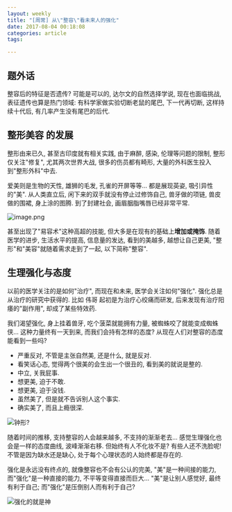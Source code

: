 ```yaml
---
layout: weekly
title: "[周常] 从\"整容\"看未来人的强化"
date: 2017-08-04 00:18:08
categories: article
tags:

---
```


## 题外话

整容后的特征是否遗传? 可能是可以的, 达尔文的自然选择学说, 现在也面临挑战, 表征遗传也算是热门领域: 有科学家做实验切断老鼠的尾巴, 下一代再切断, 这样持续十代后, 有几率产生没有尾巴的后代.

## 整形美容 的发展

整形由来已久, 甚至古印度就有相关实践, 由于麻醉, 感染, 伦理等问题的限制, 整形仅关注"修复", 尤其两次世界大战, 很多的伤员都有畸形, 大量的外科医生投入到"整形外科"中去.

爱美则是生物的天性, 雄狮的毛发, 孔雀的开屏等等... 都是展现英姿, 吸引异性的"美". 从人类直立后, 闲下来的双手就没有停止过修饰自己, 兽牙做的项链, 兽皮做的围裙, 身上涂的图腾. 到了封建社会, 画眉胭脂嘴唇已经非常平常.

![image.png](http://upload-images.jianshu.io/upload_images/1286586-d4400c239f661a51.png?imageMogr2/auto-orient/strip%7CimageView2/2/w/1240)

甚至出现了"易容术"这种高超的技能, 但大多是在现有的基础上**增加或掩饰**. 随着医学的进步, 生活水平的提高, 信息量的发达, 看到的美越多, 越想让自己更美, "整形"和"美容"就随着需求走到了一起, 以下简称"整容".

## 生理强化与态度

以前的医学关注的是如何"治疗", 而现在和未来, 医学会关注如何"强化". 强化总是从治疗的研究中获得的. 比如 伟哥 起初是为治疗心绞痛而研发, 后来发现有治疗阳痿的"副作用", 却成了某些特效药.

我们渴望强化, 身上挂着兽牙, 吃个菠菜就能拥有力量, 被蜘蛛咬了就能变成蜘蛛侠... 这种力量终有一天到来, 而我们会持有怎样的态度? 从现在人们对整容的态度能看到一些吗?

- 严重反对, 不管是主张自然美, 还是什么, 就是反对.
- 看笑话心态, 觉得两个很美的会生出一个很丑的, 看到美的就说是整的.
- 中立, 关我屁事.
- 想更美, 迫于不敢.
- 想更美, 迫于没钱.
- 虽然美了, 但是就不告诉别人这个事实.
- 确实美了, 而且上瘾很深.

![钟形?](http://upload-images.jianshu.io/upload_images/1286586-7c81366d3075dbe9.png?imageMogr2/auto-orient/strip%7CimageView2/2/w/1240)

随着时间的推移, 支持整容的人会越来越多, 不支持的渐渐老去... 感觉生理强化也会是一样的态度曲线, 波峰渐渐右移. 但始终有人不化妆不是? 有些人还不洗脸呢! 不管是因为缺水还是缺心, 处于每个心理状态的人始终都是存在的.

强化是永远没有终点的, 就像整容也不会有公认的完美, "美"是一种间接的能力, 而"强化"是一种直接的能力, 不平等变得直接而巨大... "美"是让别人感觉好, 最终有利于自己; 而"强化"是压倒别人而有利于自己?

![强化的就是神](http://upload-images.jianshu.io/upload_images/1286586-4891f90f2fcf2456.png?imageMogr2/auto-orient/strip%7CimageView2/2/w/1240)

